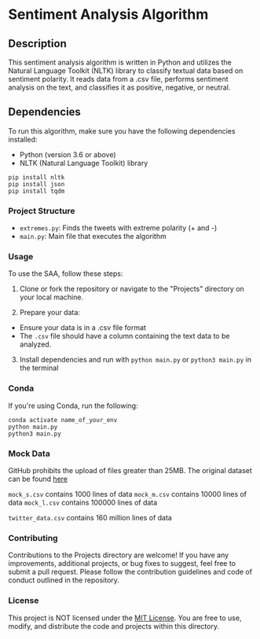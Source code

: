 # Sentiment Analysis Algorithm

## Description

This sentiment analysis algorithm is written in Python and utilizes the Natural Language Toolkit (NLTK) library to classify textual data based on sentiment polarity. It reads data from a .csv file, performs sentiment analysis on the text, and classifies it as positive, negative, or neutral.

## Dependencies

To run this algorithm, make sure you have the following dependencies installed:

- Python (version 3.6 or above)
- NLTK (Natural Language Toolkit) library

```shell
pip install nltk
pip install json
pip install tqdm
```

### Project Structure

- `extremes.py`: Finds the tweets with extreme polarity (+ and -)
- `main.py`: Main file that executes the algorithm

### Usage

To use the SAA, follow these steps:

1. Clone or fork the repository or navigate to the "Projects" directory on your local machine.

2. Prepare your data:
  - Ensure your data is in a .csv file format
  - The `.csv` file should have a column containing the text data to be analyzed.

3. Install dependencies and run with `python main.py` or `python3 main.py` in the terminal

### Conda

If you're using Conda, run the following:

```shell
conda activate name_of_your_env
python main.py
python3 main.py
```

### Mock Data
GitHub prohibits the upload of files greater than 25MB. The original dataset can be found [here](https://brightdata.com/products/datasets/Twitter)

`mock_s.csv` contains 1000 lines of data
`mock_m.csv` contains 10000 lines of data
`mock_l.csv` contains 100000 lines of data

`twitter_data.csv` contains 160 million lines of data

### Contributing

Contributions to the Projects directory are welcome! If you have any improvements, additional projects, or bug fixes to suggest, feel free to submit a pull request. Please follow the contribution guidelines and code of conduct outlined in the repository.

###  License

This project is NOT licensed under the [MIT License](https://theuselessweb.com). You are free to use, modify, and distribute the code and projects within this directory.


